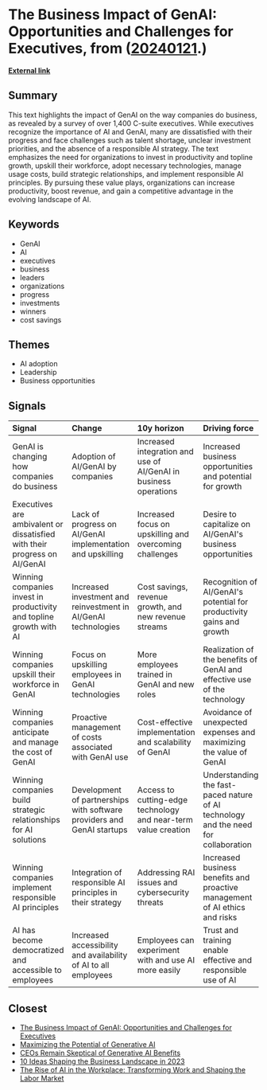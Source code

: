 # __The Business Impact of GenAI: Opportunities and Challenges for Executives__, from ([20240121](https://kghosh.substack.com/p/20240121).)

__[External link](https://www.bcg.com/publications/2024/from-potential-to-profit-with-genai)__



## Summary

This text highlights the impact of GenAI on the way companies do business, as revealed by a survey of over 1,400 C-suite executives. While executives recognize the importance of AI and GenAI, many are dissatisfied with their progress and face challenges such as talent shortage, unclear investment priorities, and the absence of a responsible AI strategy. The text emphasizes the need for organizations to invest in productivity and topline growth, upskill their workforce, adopt necessary technologies, manage usage costs, build strategic relationships, and implement responsible AI principles. By pursuing these value plays, organizations can increase productivity, boost revenue, and gain a competitive advantage in the evolving landscape of AI.

## Keywords

* GenAI
* AI
* executives
* business
* leaders
* organizations
* progress
* investments
* winners
* cost savings

## Themes

* AI adoption
* Leadership
* Business opportunities

## Signals

| Signal                                                                    | Change                                                                 | 10y horizon                                                      | Driving force                                                                       |
|:--------------------------------------------------------------------------|:-----------------------------------------------------------------------|:-----------------------------------------------------------------|:------------------------------------------------------------------------------------|
| GenAI is changing how companies do business                               | Adoption of AI/GenAI by companies                                      | Increased integration and use of AI/GenAI in business operations | Increased business opportunities and potential for growth                           |
| Executives are ambivalent or dissatisfied with their progress on AI/GenAI | Lack of progress on AI/GenAI implementation and upskilling             | Increased focus on upskilling and overcoming challenges          | Desire to capitalize on AI/GenAI's business opportunities                           |
| Winning companies invest in productivity and topline growth with AI       | Increased investment and reinvestment in AI/GenAI technologies         | Cost savings, revenue growth, and new revenue streams            | Recognition of AI/GenAI's potential for productivity gains and growth               |
| Winning companies upskill their workforce in GenAI                        | Focus on upskilling employees in GenAI technologies                    | More employees trained in GenAI and new roles                    | Realization of the benefits of GenAI and effective use of the technology            |
| Winning companies anticipate and manage the cost of GenAI                 | Proactive management of costs associated with GenAI use                | Cost-effective implementation and scalability of GenAI           | Avoidance of unexpected expenses and maximizing the value of GenAI                  |
| Winning companies build strategic relationships for AI solutions          | Development of partnerships with software providers and GenAI startups | Access to cutting-edge technology and near-term value creation   | Understanding the fast-paced nature of AI technology and the need for collaboration |
| Winning companies implement responsible AI principles                     | Integration of responsible AI principles in their strategy             | Addressing RAI issues and cybersecurity threats                  | Increased business benefits and proactive management of AI ethics and risks         |
| AI has become democratized and accessible to employees                    | Increased accessibility and availability of AI to all employees        | Employees can experiment with and use AI more easily             | Trust and training enable effective and responsible use of AI                       |

## Closest

* [The Business Impact of GenAI: Opportunities and Challenges for Executives](7aa756b506cb8ac4c5031d9699509681)
* [Maximizing the Potential of Generative AI](cff1a5331e2a0947c902edfd1aa39f6a)
* [CEOs Remain Skeptical of Generative AI Benefits](b8909c2388e72001592ed4fc902a20c9)
* [10 Ideas Shaping the Business Landscape in 2023](0d5cc4e60484c56f76248ad109ad9c04)
* [The Rise of AI in the Workplace: Transforming Work and Shaping the Labor Market](cdb77fee7b2001c995ad4a078b38eb36)